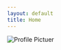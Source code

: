 ```yaml
---
layout: default
title: Home
---
```

![Profile Pictuer](![Profile](https://github.com/user-attachments/assets/cafa79dd-e60b-4b1b-ab55-31d53ee8276f)
)
